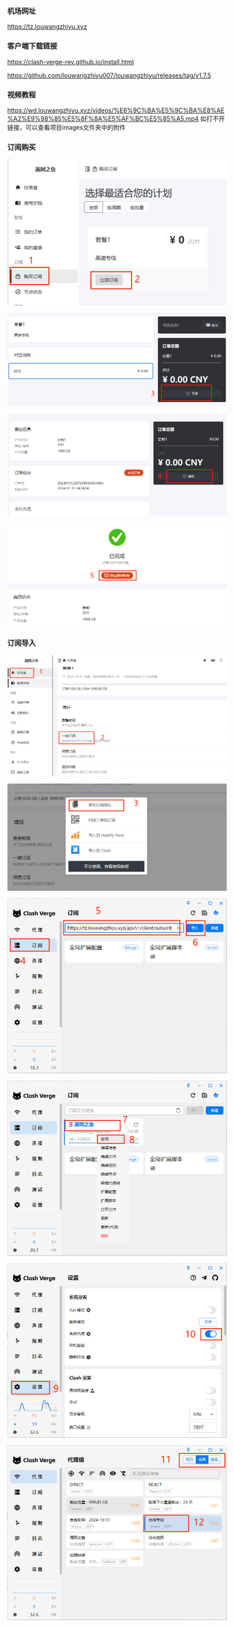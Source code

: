 ### 机场网址
https://tz.louwangzhiyu.xyz

### 客户端下载链接
https://clash-verge-rev.github.io/install.html

https://github.com/louwangzhiyu007/louwangzhiyu/releases/tag/v1.7.5

### 视频教程
https://wd.louwangzhiyu.xyz/videos/%E6%9C%BA%E5%9C%BA%E8%AE%A2%E9%98%85%E5%8F%8A%E5%AF%BC%E5%85%A5.mp4
如打不开链接，可以查看项目images文件夹中的附件



### 订阅购买



![](./images/购买订阅001.png)



![](./images/购买订阅002.png)



![](images/购买订阅003.png)



![](images/购买订阅004.png)



### 订阅导入



![](images/订阅链接导入001.png)



![](images/订阅链接导入002.png)



![](images/订阅链接导入003.png)



![](images/订阅链接导入004.png)



![](images/订阅链接导入005.png)

























![](images/订阅链接导入006.png)

